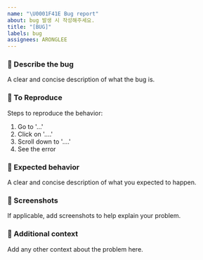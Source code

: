 ```yaml
---
name: "\U0001F41E Bug report"
about: bug 발생 시 작성해주세요.
title: "[BUG]"
labels: bug
assignees: ARONGLEE
---
```


### 🤷 Describe the bug

A clear and concise description of what the bug is.

### 🐒 To Reproduce

Steps to reproduce the behavior:

1. Go to '...'
2. Click on '....'
3. Scroll down to '....'
4. See the error

### 🙆 Expected behavior

A clear and concise description of what you expected to happen.

### 📸 Screenshots

If applicable, add screenshots to help explain your problem.

### 💬 Additional context

Add any other context about the problem here.
